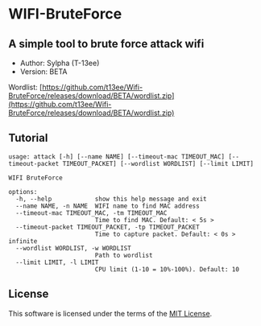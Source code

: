 # WIFI-BruteForce

## A simple tool to brute force attack wifi

- Author: Sylpha (T-13ee)
- Version: BETA

Wordlist: [https://github.com/t13ee/Wifi-BruteForce/releases/download/BETA/wordlist.zip](https://github.com/t13ee/Wifi-BruteForce/releases/download/BETA/wordlist.zip)

## Tutorial
```
usage: attack [-h] [--name NAME] [--timeout-mac TIMEOUT_MAC] [--timeout-packet TIMEOUT_PACKET] [--wordlist WORDLIST] [--limit LIMIT]

WIFI BruteForce

options:
  -h, --help            show this help message and exit
  --name NAME, -n NAME  WIFI name to find MAC address
  --timeout-mac TIMEOUT_MAC, -tm TIMEOUT_MAC
                        Time to find MAC. Default: < 5s >
  --timeout-packet TIMEOUT_PACKET, -tp TIMEOUT_PACKET
                        Time to capture packet. Default: < 0s > infinite
  --wordlist WORDLIST, -w WORDLIST
                        Path to wordlist
  --limit LIMIT, -l LIMIT
                        CPU limit (1-10 = 10%-100%). Default: 10
```

## License

This software is licensed under the terms of the [MIT License](LICENSE).

